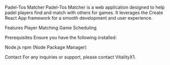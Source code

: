 Padel-Tos Matcher
Padel-Tos Matcher is a web application designed to help padel players find and match with others for games. It leverages the Create React App framework for a smooth development and user experience.

Features
Player Matching
Game Scheduling


Prerequisites
Ensure you have the following installed:

Node.js
npm (Node Package Manager)

Contact
For any inquiries or support, please contact VitalityX1.
